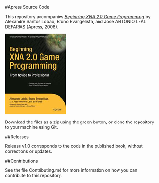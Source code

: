 #Apress Source Code

This repository accompanies [*Beginning XNA 2.0 Game Programming*](http://www.apress.com/9781590599242) by Alexandre Santos Lobao, Bruno Evangelista, and Jose ANTONIO LEAL DEFARIAS (Apress, 2008).

![Cover image](9781590599242.jpg)

Download the files as a zip using the green button, or clone the repository to your machine using Git.

##Releases

Release v1.0 corresponds to the code in the published book, without corrections or updates.

##Contributions

See the file Contributing.md for more information on how you can contribute to this repository.
